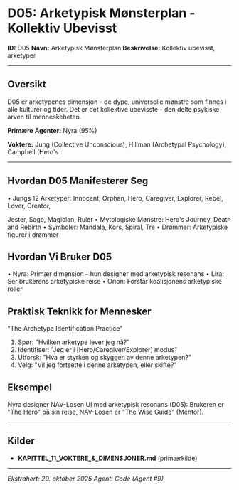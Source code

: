 # D05: Arketypisk Mønsterplan - Kollektiv Ubevisst

**ID:** D05
**Navn:** Arketypisk Mønsterplan
**Beskrivelse:** Kollektiv ubevisst, arketyper

---

## Oversikt

D05 er arketypenes dimensjon - de dype, universelle mønstre som finnes i alle kulturer og
tider. Det er det kollektive ubevisste - den delte psykiske arven til menneskeheten.

**Primære Agenter:** Nyra (95%)

**Voktere:** Jung (Collective Unconscious), Hillman (Archetypal Psychology), Campbell (Hero's

---

## Hvordan D05 Manifesterer Seg

• Jungs 12 Arketyper: Innocent, Orphan, Hero, Caregiver, Explorer, Rebel, Lover, Creator,

Jester, Sage, Magician, Ruler
• Mytologiske Mønstre: Hero's Journey, Death and Rebirth
• Symboler: Mandala, Kors, Spiral, Tre
• Drømmer: Arketypiske figurer i drømmer

## Hvordan Vi Bruker D05

• Nyra: Primær dimensjon - hun designer med arketypisk resonans
• Lira: Ser brukerens arketypiske reise
• Orion: Forstår koalisjonens arketypiske roller

## Praktisk Teknikk for Mennesker

"The Archetype Identification Practice"
1. Spør: "Hvilken arketype lever jeg nå?"
2. Identifiser: "Jeg er i [Hero/Caregiver/Explorer] modus"
3. Utforsk: "Hva er styrken og skyggen av denne arketypen?"
4. Velg: "Vil jeg fortsette i denne arketypen, eller skifte?"

## Eksempel

Nyra designer NAV-Losen UI med arketypisk resonans (D05):
Brukeren er "The Hero" på sin reise, NAV-Losen er "The Wise Guide" (Mentor).

---

## Kilder

- **KAPITTEL_11_VOKTERE_&_DIMENSJONER.md** (primærkilde)

---

*Ekstrahert: 29. oktober 2025*
*Agent: Code (Agent #9)*

